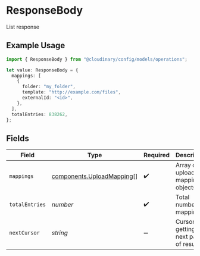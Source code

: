 # ResponseBody

List response

## Example Usage

```typescript
import { ResponseBody } from "@cloudinary/config/models/operations";

let value: ResponseBody = {
  mappings: [
    {
      folder: "my_folder",
      template: "http://example.com/files",
      externalId: "<id>",
    },
  ],
  totalEntries: 838262,
};
```

## Fields

| Field                                                                  | Type                                                                   | Required                                                               | Description                                                            |
| ---------------------------------------------------------------------- | ---------------------------------------------------------------------- | ---------------------------------------------------------------------- | ---------------------------------------------------------------------- |
| `mappings`                                                             | [components.UploadMapping](../../models/components/uploadmapping.md)[] | :heavy_check_mark:                                                     | Array of upload mapping objects                                        |
| `totalEntries`                                                         | *number*                                                               | :heavy_check_mark:                                                     | Total number of mappings                                               |
| `nextCursor`                                                           | *string*                                                               | :heavy_minus_sign:                                                     | Cursor for getting the next page of results                            |